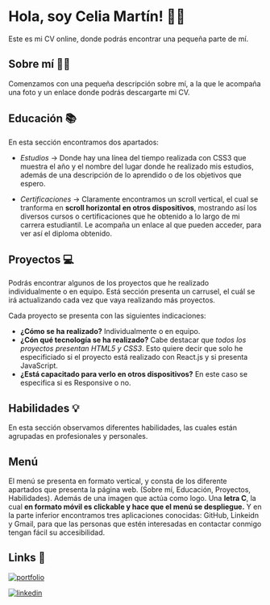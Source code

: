 # Hola, soy Celia Martín! 👋🏻

Este es mi CV online, donde podrás encontrar una pequeña parte de mí. 



## Sobre mí 👩🏻

Comenzamos con una pequeña descripción sobre mí, a la que le acompaña una foto y un enlace donde podrás descargarte mi CV. 

## Educación 📚

En esta sección encontramos dos apartados: 

- *Estudios* → Donde hay una línea del tiempo realizada con CSS3 que muestra el año y el nombre del lugar donde he realizado mis estudios, además de una descripción de lo aprendido o de los objetivos que espero.

- *Certificaciones* → Claramente encontramos un scroll vertical, el cual se tranforma en **scroll horizontal en otros dispositivos**, mostrando así los diversos cursos o certificaciones que he obtenido a lo largo de mi carrera estudiantil. Le acompaña un enlace al que pueden acceder, para ver así el diploma obtenido. 

## Proyectos 💻

Podrás encontrar algunos de los proyectos que he realizado individualmente o en equipo. Está sección presenta un carrusel, el cuál se irá actualizando cada vez que vaya realizando más proyectos.

Cada proyecto se presenta con las siguientes indicaciones: 
- **¿Cómo se ha realizado?** Individualmente o en equipo. 
- **¿Cón qué tecnología se ha realizado?** Cabe destacar que *todos los proyectos presentan HTML5 y CSS3*. Esto quiere decir que solo he especificiado si el proyecto está realizado con React.js y si presenta JavaScript. 
- **¿Está capacitado para verlo en otros dispositivos?** En este caso se especifica si es Responsive o no. 


## Habilidades 💡

En esta sección observamos diferentes habilidades, las cuales están agrupadas en profesionales y personales. 

## Menú 

El menú se presenta en formato vertical, y consta de los diferente apartados que presenta la página web. (Sobre mí, Educación, Proyectos, Habilidades). Además de una imagen que actúa como logo. Una **letra C**, la cual **en formato móvil es clickable y hace que el menú se despliegue.** Y en la parte inferior encontramos tres aplicaciones conocidas: GitHub, Linkeidn y Gmail, para que las personas que estén interesadas en contactar conmigo tengan fácil su accesibilidad. 

## Links 🔗

[![portfolio](https://img.shields.io/badge/my_portfolio-000?style=for-the-badge&logo=ko-fi&logoColor=white)](https://celiamartin11.github.io/Personal-Project-CV-JavaScript/)

[![linkedin](https://img.shields.io/badge/linkedin-0A66C2?style=for-the-badge&logo=linkedin&logoColor=white)](https://www.linkedin.com/in/celiamartinh/)
